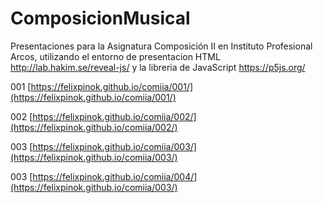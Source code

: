# ComposicionMusical
Presentaciones para la Asignatura Composición II en Instituto Profesional Arcos, utilizando el entorno de presentacion HTML http://lab.hakim.se/reveal-js/ y la libreria de JavaScript https://p5js.org/


001 [https://felixpinok.github.io/comiia/001/](https://felixpinok.github.io/comiia/001/)

002 [https://felixpinok.github.io/comiia/002/](https://felixpinok.github.io/comiia/002/)

003 [https://felixpinok.github.io/comiia/003/](https://felixpinok.github.io/comiia/003/)

003 [https://felixpinok.github.io/comiia/004/](https://felixpinok.github.io/comiia/003/)
